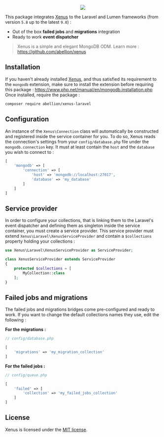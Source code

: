 <p align="center">
    <a target="_blank" href="https://abellion.github.io/xenus/">
        <img src="https://res.cloudinary.com/abellion/image/upload/c_scale,w_300/v1535202916/logo_ilpt3s.png" />
    </a>
</p>

This package integrates [Xenus](https://github.com/abellion/xenus) to the Laravel and Lumen frameworks (from version `5.8` up to the latest `9.0`) :

- Out of the box **failed jobs** and **migrations** integration
- Ready to work **event dispatcher**

> Xenus is a simple and elegant MongoDB ODM. Learn more : https://github.com/abellion/xenus

## Installation

If you haven't already installed [Xenus](https://github.com/abellion/xenus), and thus satisfied its requirement to the `mongodb` extension, make sure to install the extension before requiring this package : https://www.php.net/manual/en/mongodb.installation.php
Once installed, require the package :

```bash
composer require abellion/xenus-laravel
```

## Configuration

An instance of the `Xenus\Connection` class will automatically be constructed and registered inside the service container for you.
To do so, Xenus reads the connection's settings from your `config/database.php` file under the `mongodb.connection` key. It must at least contain the `host` and the `database` you wish to connect to :

```php
[
    'mongodb' => [
        'connection' => [
            'host' => 'mongodb://localhost:27017',
            'database' => 'my_database'
        ]
    ]
]
```

## Service provider

In order to configure your collections, that is linking them to the Laravel's event dispatcher and defining them as singleton inside the service container, you must create a service provider.
This service provider must extend `Xenus\Laravel\XenusServiceProvider` and contain a `$collections` property holding your collections :

```php
use Xenus\Laravel\XenusServiceProvider as ServiceProvider;

class XenusServiceProvider extends ServiceProvider
{
    protected $collections = [
        MyCollection::class
    ];
}
```

## Failed jobs and migrations

The failed jobs and migrations bridges come pre-configured and ready to work. If you want to change the default collections names they use, edit the following :

**For the migrations :**

```php
// config/database.php

[
    'migrations' => 'my_migration_collection'
]
```

**For the failed jobs :**

```php
// config/queue.php

[
    'failed' => [
        'collection' => 'my_failed_jobs_collection'
    ]
]
```

## License

Xenus is licensed under the [MIT license](http://opensource.org/licenses/MIT).
